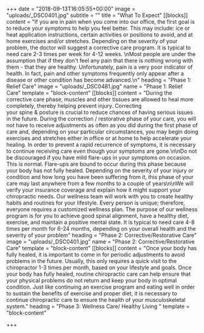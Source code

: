 +++
date = "2018-09-13T16:05:55+00:00"
image = "uploads/_DSC0401.jpg"
subtitle = ""
title = "What To Expect"
[[blocks]]
content = "If you are in pain when you come into our office, the first goal is to reduce your symptoms to help you feel better. This may include: ice or heat application instructions, certain activities or positions to avoid, and at home exercises and/or stretches. Depending on the severity of your problem, the doctor will suggest a corrective care program. It is typical to need care 2-3 times per week for 4-12 weeks.  \nMost people are under the assumption that if they don't feel any pain that there is nothing wrong with them - that they are healthy. Unfortunately, pain is a very poor indicator of health. In fact, pain and other symptoms frequently only appear after a disease or other condition has become advanced.\n"
heading = "Phase 1: Relief Care"
image = "uploads/_DSC0481.jpg"
name = "Phase 1: Relief Care"
template = "block-content"
[[blocks]]
content = "During the corrective care phase, muscles and other tissues are allowed to heal more completely, thereby helping prevent injury. Correcting your spine & posture is crucial to reduce chances of having serious issues in the future. During the correction / restorative phase of your care, you will not have to receive adjustments as often as you did during the first phase of care and, depending on your particular circumstances, you may begin doing exercises and stretches either in office or at home to help accelerate your healing. In order to prevent a rapid recurrence of symptoms, it is necessary to continue receiving care even though your symptoms are gone.\n\nDo not be discouraged if you have mild flare-ups in your symptoms on occasion. This is normal. Flare-ups are bound to occur during this phase because your body has not fully healed. Depending on the severity of your injury or condition and how long you have been suffering from it, this phase of your care may last anywhere from a few months to a couple of years\n\nWe will verify your insurance coverage and explain how it might support your chiropractic needs. Our wellness team will work with you to create healthy habits and routines for your lifestyle. Every person is unique; therefore, everyone requires a customized wellness plan. The purpose of our wellness program is for you to achieve good spinal alignment, have a healthy diet, exercise, and maintain a positive mental state. It is typical to need care 4-8 times per month for 6-24 months, depending on your overall health and the severity of your problem"
heading = "Phase 2: Corrective/Restorative Care"
image = "uploads/_DSC0401.jpg"
name = "Phase 2: Corrective/Restorative Care"
template = "block-content"
[[blocks]]
content = "Once your body has fully healed, it is important to come in for periodic adjustments to avoid problems in the future. Usually, this only requires a quick visit to the chiropractor 1-3 times per month, based on your lifestyle and goals. Once your body has fully healed, routine chiropractic care can help ensure that your physical problems do not return and keep your body in optimal condition. Just like continuing an exercise program and eating well in order to sustain the benefits of exercise and proper diet, it is necessary to continue chiropractic care to ensure the health of your musculoskeletal system."
heading = "Phase 3: Wellness Care/ Healthy Living "
template = "block-content"

+++
